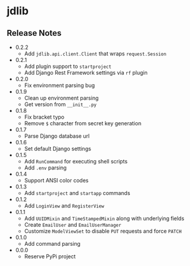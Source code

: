 # jdlib

## Release Notes

- 0.2.2
    - Add `jdlib.api.client.Client` that wraps `request.Session`
- 0.2.1
    - Add plugin support to `startproject`
    - Add Django Rest Framework settings via `rf` plugin
- 0.2.0
    - Fix environment parsing bug
- 0.1.9
    - Clean up environment parsing
    - Get version from `__init__.py`
- 0.1.8
    - Fix bracket typo
    - Remove `$` character from secret key generation
- 0.1.7
    - Parse Django database url
- 0.1.6
    - Set default Django settings
- 0.1.5
    - Add `RunCommand` for executing shell scripts
    - Add `.env` parsing
- 0.1.4
    - Support ANSI color codes
- 0.1.3
    - Add `startproject` and `startapp` commands
- 0.1.2
    - Add `LoginView` and `RegisterView`
- 0.1.1
    - Add `UUIDMixin` and `TimeStampedMixin` along with underlying fields
    - Create `EmailUser` and `EmailUserManager`
    - Customize `ModelViewSet` to disable `PUT` requests and force `PATCH`
- 0.1.0
    - Add command parsing
- 0.0.0
    - Reserve PyPi project
